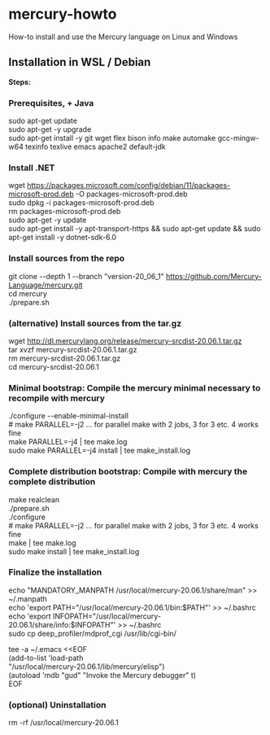 # mercury-howto
How-to install and use the Mercury language on Linux and Windows

## Installation in WSL / Debian

**Steps:**

### Prerequisites, + Java

  sudo apt-get update  
  sudo apt-get -y upgrade  
  sudo apt-get install -y git wget flex bison info make automake gcc-mingw-w64 texinfo texlive emacs apache2 default-jdk  

### Install .NET

  wget https://packages.microsoft.com/config/debian/11/packages-microsoft-prod.deb -O packages-microsoft-prod.deb  
  sudo dpkg -i packages-microsoft-prod.deb  
  rm packages-microsoft-prod.deb  
  sudo apt-get -y update  
  sudo apt-get install -y apt-transport-https && sudo apt-get update && sudo apt-get install -y dotnet-sdk-6.0  

### Install sources from the repo

  git clone --depth 1 --branch "version-20_06_1" https://github.com/Mercury-Language/mercury.git  
  cd mercury  
  ./prepare.sh  
  
### (alternative) Install sources from the tar.gz

  wget http://dl.mercurylang.org/release/mercury-srcdist-20.06.1.tar.gz  
  tar xvzf mercury-srcdist-20.06.1.tar.gz  
  rm mercury-srcdist-20.06.1.tar.gz  
  cd mercury-srcdist-20.06.1  

### Minimal bootstrap: Compile the mercury minimal necessary to recompile with mercury

  ./configure --enable-minimal-install  
  \# make PARALLEL=-j2 ... for parallel make with 2 jobs, 3 for 3 etc.  4 works fine  
  make PARALLEL=-j4 | tee make.log  
  sudo make PARALLEL=-j4 install | tee make_install.log  

### Complete distribution bootstrap: Compile with mercury the complete distribution

  make realclean  
  ./prepare.sh  
  ./configure  
  \# make PARALLEL=-j2 ... for parallel make with 2 jobs, 3 for 3 etc. 4 works fine  
  make | tee make.log  
  sudo make install | tee make_install.log  

### Finalize the installation

  echo "MANDATORY_MANPATH /usr/local/mercury-20.06.1/share/man" >> ~/.manpath  
  echo 'export PATH="/usr/local/mercury-20.06.1/bin:$PATH"' >> ~/.bashrc  
  echo 'export INFOPATH="/usr/local/mercury-20.06.1/share/info:$INFOPATH"' >> ~/.bashrc  
  sudo cp deep_profiler/mdprof_cgi /usr/lib/cgi-bin/  

tee -a ~/.emacs <<EOF  
        (add-to-list 'load-path  
                "/usr/local/mercury-20.06.1/lib/mercury/elisp")  
        (autoload 'mdb "gud" "Invoke the Mercury debugger" t)  
EOF

### (optional) Uninstallation

  rm -rf /usr/local/mercury-20.06.1  
